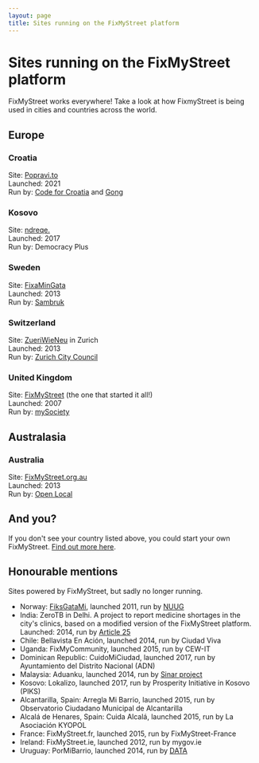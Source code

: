 ```yaml
---
layout: page
title: Sites running on the FixMyStreet platform
---
```


<H1>Sites running on the FixMyStreet platform</H1>

FixMyStreet works everywhere! Take a look at how FixmyStreet is being
used in cities and countries across the world.

<h2>Europe</h2>

<h3>Croatia</h3>
Site: <a href="https://popravi.to">Popravi.to</a>
<br>
Launched: 2021
<br>
Run by: <a href="https://codeforcroatia.org">Code for Croatia</a> and <a href="https://gong.hr">Gong</a>

<h3>Kosovo</h3>
Site: <a href="https://ndreqe.com">ndreqe.</a>
<br>
Launched: 2017
<br>
Run by: Democracy Plus

<h3>Sweden</h3>
Site: <a href="https://www.fixamingata.se/">FixaMinGata</a>
<br>
Launched: 2013
<br>
Run by: <a href="https://sambruk.se/">Sambruk</a>

<h3>Switzerland</h3>
Site: <a href="https://www.zueriwieneu.ch/">ZueriWieNeu</a> in Zurich
<br>
Launched: 2013
<br>
Run by: <a href="https://www.stadt-zuerich.ch/portal">Zurich City
Council</a>

<h3>United Kingdom</h3>
Site: <a href="https://www.fixmystreet.com/">FixMyStreet</a> (the one that started it all!)
<br>
Launched: 2007
<br>
Run by: <a href="https://www.mysociety.org/">mySociety</a>

<h2>Australasia</h2>
<h3>Australia</h3>
Site: <a href="https://www.fixmystreet.org.au/">FixMyStreet.org.au</a>
<br>
Launched: 2013
<br>
Run by: <a href="https://www.openlocal.org.au/">Open Local</a>

<h2>And you?</h2>

If you don't see your country listed above, you could start your own
FixMyStreet. <a href="/overview/">Find out more here</a>.

<h2>Honourable mentions</h2>

<p>Sites powered by FixMyStreet, but sadly no longer running.</p>

<ul>
<li>Norway: <a href="https://www.fiksgatami.no/">FiksGataMi</a>, launched 2011, run by <a href="https://www.nuug.no/">NUUG</a></li>
<li>India: ZeroTB in Delhi. A
project to report medicine shortages in the city's clinics, based on a
modified version of the FixMyStreet platform.
Launched: 2014, run by <a href="https://www.article-25.org/">Article 25</a></li>
<li>Chile: Bellavista En Ación, launched 2014, run by Ciudad Viva</li>
<li>Uganda: FixMyCommunity, launched 2015, run by CEW-IT</li>
<li>Dominican Republic: CuidoMiCiudad, launched 2017, run by Ayuntamiento del Distrito Nacional (ADN)</li>
<li>Malaysia: Aduanku, launched 2014, run by <a href="https://sinarproject.org/">Sinar project</a></li>
<li>Kosovo: Lokalizo, launched 2017, run by Prosperity Initiative in Kosovo (PIKS)</li>
<li>Alcantarilla, Spain: Arregla Mi Barrio, launched 2015, run by Observatorio Ciudadano Municipal de Alcantarilla</li>
<li>Alcalá de Henares, Spain: Cuida Alcalá, launched 2015, run by La Asociación KYOPOL</li>
<li>France: FixMyStreet.fr, launched 2015, run by FixMyStreet-France</li>
<li>Ireland: FixMyStreet.ie, launched 2012, run by mygov.ie</li>
<li>Uruguay: PorMiBarrio, launched 2014, run by <a href="https://www.datauy.org/">DATA</a></li>
</ul>
